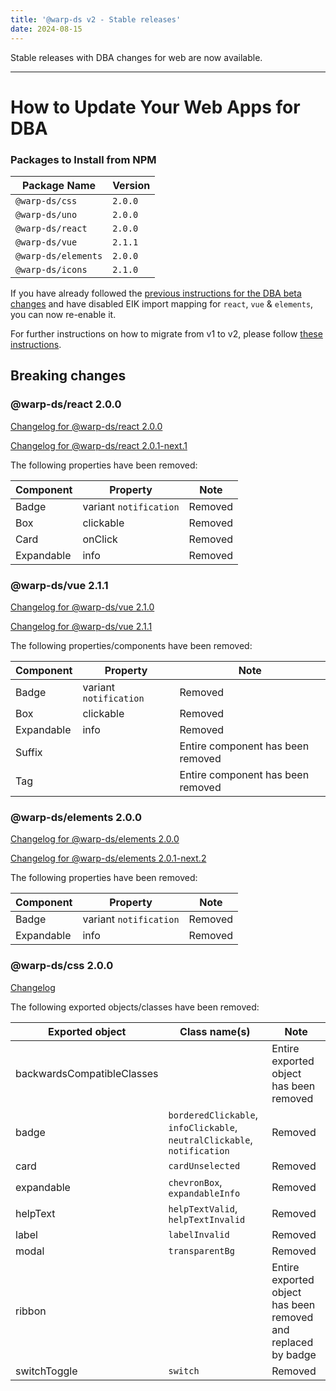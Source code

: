 ```yaml
---
title: '@warp-ds v2 - Stable releases'
date: 2024-08-15
---
```


Stable releases with DBA changes for web are now available.

---

# How to Update Your Web Apps for DBA

### Packages to Install from NPM

| Package Name        | Version        |
|---------------------|----------------|
| `@warp-ds/css`      | `2.0.0`        |
| `@warp-ds/uno`      | `2.0.0`        |
| `@warp-ds/react`    | `2.0.0`        |
| `@warp-ds/vue`      | `2.1.1`        |
| `@warp-ds/elements` | `2.0.0`        |
| `@warp-ds/icons`    | `2.1.0`        |

If you have already followed the [previous instructions for the DBA beta changes](https://warp-ds.github.io/tech-docs/blog/posts/2024/warp-2-0) and have disabled EIK import mapping for `react`, `vue` & `elements`, you can now re-enable it.

For further instructions on how to migrate from v1 to v2, please follow [these instructions](https://warp-ds.github.io/tech-docs/blog/posts/2024/warp-2-0#migrating-from-v1-to-v2).

## Breaking changes
### @warp-ds/react 2.0.0
[Changelog for @warp-ds/react 2.0.0](https://github.com/warp-ds/react/releases/tag/v2.0.0)

[Changelog for @warp-ds/react 2.0.1-next.1](https://github.com/warp-ds/react/releases/tag/v2.0.1-next.1)


The following properties have been removed:

| Component  | Property               | Note                              |
|------------|------------------------|-----------------------------------|
| Badge      | variant `notification` | Removed                           |
| Box        | clickable              | Removed                           |
| Card       | onClick                | Removed                           |
| Expandable | info                   | Removed                           |


### @warp-ds/vue 2.1.1
[Changelog for @warp-ds/vue 2.1.0](https://github.com/warp-ds/vue/releases/tag/v2.1.0)

[Changelog for @warp-ds/vue 2.1.1](https://github.com/warp-ds/vue/releases/tag/v2.1.1)


The following properties/components have been removed:

| Component  | Property               | Note                              |
|------------|------------------------|-----------------------------------|
| Badge      | variant `notification` | Removed                           |
| Box        | clickable              | Removed                           |
| Expandable | info                   | Removed                           |
| Suffix     |                        | Entire component has been removed |
| Tag        |                        | Entire component has been removed |

### @warp-ds/elements 2.0.0
[Changelog for @warp-ds/elements 2.0.0](https://github.com/warp-ds/elements/releases/tag/v2.0.0)

[Changelog for @warp-ds/elements 2.0.1-next.2](https://github.com/warp-ds/elements/releases/tag/v2.0.1-next.2)


The following properties have been removed:

| Component  | Property               | Note                              |
|------------|------------------------|-----------------------------------|
| Badge      | variant `notification` | Removed                           |
| Expandable | info                   | Removed                           |

### @warp-ds/css 2.0.0
[Changelog](https://github.com/warp-ds/css/releases/tag/v2.0.0)

The following exported objects/classes have been removed:

| Exported object            | Class name(s)                                                            | Note                                                          |
|----------------------------|--------------------------------------------------------------------------|---------------------------------------------------------------|
| backwardsCompatibleClasses |                                                                          | Entire exported object has been removed                       |
| badge                      | `borderedClickable`, `infoClickable`, `neutralClickable`, `notification` | Removed                                                       |
| card                       | `cardUnselected`                                                         | Removed                                                       |
| expandable                 | `chevronBox`, `expandableInfo`                                           | Removed                                                       |
| helpText                   | `helpTextValid`, `helpTextInvalid`                                       | Removed                                                       |
| label                      | `labelInvalid`                                                           | Removed                                                       |
| modal                      | `transparentBg`                                                          | Removed                                                       |
| ribbon                     |                                                                          | Entire exported object has been removed and replaced by badge |
| switchToggle               | `switch`                                                                 | Removed                                                       |




